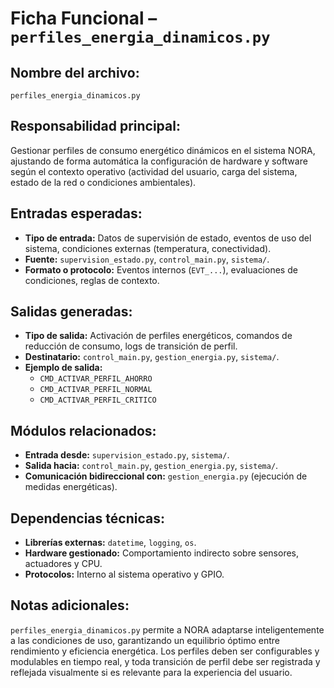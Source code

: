 # Ficha Funcional – `perfiles_energia_dinamicos.py`

## Nombre del archivo:
`perfiles_energia_dinamicos.py`

## Responsabilidad principal:
Gestionar perfiles de consumo energético dinámicos en el sistema NORA, ajustando de forma automática la configuración de hardware y software según el contexto operativo (actividad del usuario, carga del sistema, estado de la red o condiciones ambientales).

## Entradas esperadas:
- **Tipo de entrada:** Datos de supervisión de estado, eventos de uso del sistema, condiciones externas (temperatura, conectividad).
- **Fuente:** `supervision_estado.py`, `control_main.py`, `sistema/`.
- **Formato o protocolo:** Eventos internos (`EVT_...`), evaluaciones de condiciones, reglas de contexto.

## Salidas generadas:
- **Tipo de salida:** Activación de perfiles energéticos, comandos de reducción de consumo, logs de transición de perfil.
- **Destinatario:** `control_main.py`, `gestion_energia.py`, `sistema/`.
- **Ejemplo de salida:**
  - `CMD_ACTIVAR_PERFIL_AHORRO`
  - `CMD_ACTIVAR_PERFIL_NORMAL`
  - `CMD_ACTIVAR_PERFIL_CRITICO`

## Módulos relacionados:
- **Entrada desde:** `supervision_estado.py`, `sistema/`.
- **Salida hacia:** `control_main.py`, `gestion_energia.py`, `sistema/`.
- **Comunicación bidireccional con:** `gestion_energia.py` (ejecución de medidas energéticas).

## Dependencias técnicas:
- **Librerías externas:** `datetime`, `logging`, `os`.
- **Hardware gestionado:** Comportamiento indirecto sobre sensores, actuadores y CPU.
- **Protocolos:** Interno al sistema operativo y GPIO.

## Notas adicionales:
`perfiles_energia_dinamicos.py` permite a NORA adaptarse inteligentemente a las condiciones de uso, garantizando un equilibrio óptimo entre rendimiento y eficiencia energética. Los perfiles deben ser configurables y modulables en tiempo real, y toda transición de perfil debe ser registrada y reflejada visualmente si es relevante para la experiencia del usuario.

